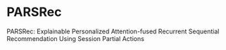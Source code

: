 # PARSRec
PARSRec: Explainable Personalized Attention-fused Recurrent Sequential Recommendation Using Session Partial Actions
